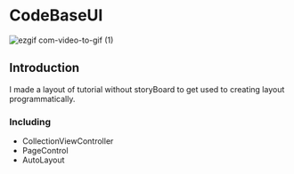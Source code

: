 # CodeBaseUI

![ezgif com-video-to-gif (1)](https://user-images.githubusercontent.com/39576762/54428901-53372200-4762-11e9-9f9b-3e4dc1ee4758.gif)


## Introduction

I made a layout of tutorial without storyBoard to get used to creating layout programmatically.

### Including
- CollectionViewController
- PageControl
- AutoLayout


